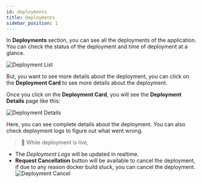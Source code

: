```yaml
---
id: deployments
title: Deployments
sidebar_position: 1
---
```


In **Deployments** section, you can see all the deployments of the application. You can check the status of the deployment and time of deployment at a glance.

![Deployment List](/assets/1.x.x/deployment-list.png)

But, you want to see more details about the deployment, you can click on the **Deployment Card** to see more details about the deployment.

Once you click on the **Deployment Card**, you will see the **Deployment Details** page like this:

![Deployment Details](/assets/1.x.x/deployment-details.png)

Here, you can see complete details about the deployment. You can also check deployment logs to figure out what went wrong.

> 📌 While deployment is live,
- The *Deployment Logs* will be updated in realtime.
- **Request Cancellation** button will be available to cancel the deployment, if due to any reason docker build stuck, you can cancel the deployment.
  ![Deployment Cancel](/assets/1.x.x/cancel-deployment.png)